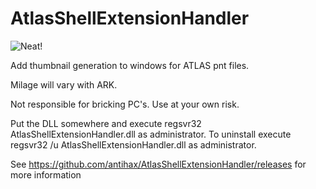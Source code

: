 # AtlasShellExtensionHandler
![Neat!](https://github.com/antihax/AtlasShellExtensionHandler/raw/master/demo.png "Yum!")

Add thumbnail generation to windows for ATLAS pnt files. 

Milage will vary with ARK.

Not responsible for bricking PC's. Use at your own risk.

Put the DLL somewhere and execute regsvr32 AtlasShellExtensionHandler.dll as administrator.
To uninstall execute regsvr32 /u AtlasShellExtensionHandler.dll as administrator.

See https://github.com/antihax/AtlasShellExtensionHandler/releases for more information
